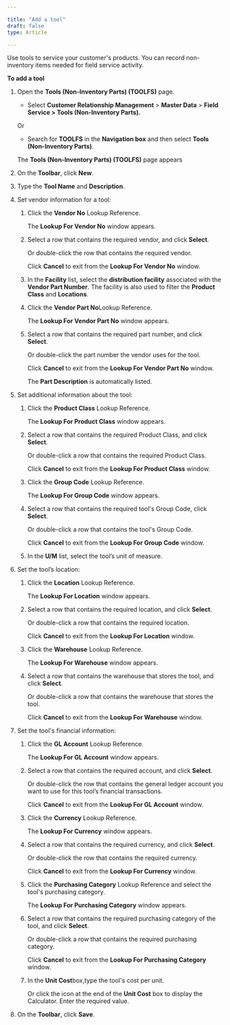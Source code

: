 ```yaml
---

title: "Add a tool"
draft: false
type: Article

---
```


Use tools to service your customer's products. You can record non-inventory items needed for field service activity.


**To add a tool**

1. Open the **Tools (Non-Inventory Parts) (TOOLFS)** page.

    - Select **Customer Relationship Management** > **Master Data** > **Field Service > Tools (Non-Inventory Parts).**

    Or

    - Search for **TOOLFS** in the **Navigation box** and then select **Tools (Non-Inventory Parts)**.

   The **Tools (Non-Inventory Parts) (TOOLFS)** page appears

2. On the **Toolbar**, click **New**.

3. Type the **Tool Name** and **Description**.

4. Set vendor information for a tool:

    1. Click the **Vendor No** Lookup Reference.

        The **Lookup For Vendor No** window appears.

    2. Select a row that contains the required vendor, and click **Select**.

        Or double-click the row that contains the required vendor.

        Click **Cancel** to exit from the **Lookup For Vendor No** window.

    3. In the **Facility** list, select the **distribution facility** associated with the **Vendor Part Number**. The facility is also used to filter the **Product Class** and **Locations**.

    4. Click the **Vendor Part No**Lookup Reference.

        The **Lookup For Vendor Part No** window appears.

    5. Select a row that contains the required part number, and click **Select**.

        Or double-click the part number the vendor uses for the tool.

        Click **Cancel** to exit from the **Lookup For Vendor Part No** window.

        The **Part Description** is automatically listed.

5. Set additional information about the tool:

    1. Click the **Product Class** Lookup Reference.

        The **Lookup For Product Class** window appears.

    2. Select a row that contains the required Product Class, and click **Select**.

        Or double-click a row that contains the required Product Class.

        Click **Cancel** to exit from the **Lookup For Product Class** window.

    3. Click the **Group Code** Lookup Reference.

        The **Lookup For Group Code** window appears.

    4. Select a row that contains the required tool's Group Code, click **Select**.

        Or double-click a row that contains the tool's Group Code.

        Click **Cancel** to exit from the **Lookup For Group Code** window.

    5. In the **U/M** list, select the tool’s unit of measure.

6. Set the tool’s location:

    1. Click the **Location** Lookup Reference.

        The **Lookup For Location** window appears.

    2. Select a row that contains the required location, and click **Select**.

        Or double-click a row that contains the required location.

        Click **Cancel** to exit from the **Lookup For Location** window.

    3. Click the **Warehouse** Lookup Reference.

        The **Lookup For Warehouse** window appears.

    4. Select a row that contains the warehouse that stores the tool, and click **Select**.

        Or double-click a row that contains the warehouse that stores the tool.

        Click **Cancel** to exit from the **Lookup For Warehouse** window.

7. Set the tool's financial information:

    1. Click the **GL Account** Lookup Reference.

        The **Lookup For GL Account** window appears.

    2. Select a row that contains the required account, and click **Select**.

        Or double-click the row that contains the general ledger account you want to use for this tool’s financial transactions.

        Click **Cancel** to exit from the **Lookup For GL Account** window.

    3. Click the **Currency** Lookup Reference.

        The **Lookup For Currency** window appears.

    4. Select a row that contains the required currency, and click **Select**.

        Or double-click the row that contains the required currency.

        Click **Cancel** to exit from the **Lookup For Currency** window.

    5. Click the **Purchasing Category** Lookup Reference and select the tool's purchasing category.

        The **Lookup For Purchasing Category** window appears.

    6. Select a row that contains the required purchasing category of the tool, and click **Select**.

        Or double-click a row that contains the required purchasing category.

        Click **Cancel** to exit from the **Lookup For Purchasing Category** window.

    7. In the **Unit Cost**box,type the tool's cost per unit.

        Or click the icon at the end of the **Unit Cost** box to display the Calculator. Enter the required value.

8. On the **Toolbar**, click **Save**.
​